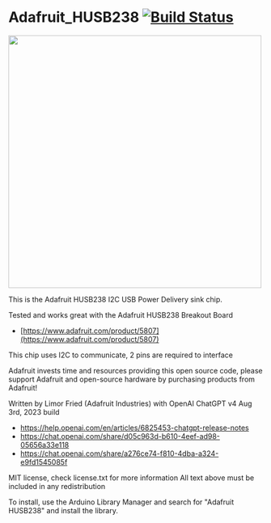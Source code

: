 # Adafruit_HUSB238 [![Build Status](https://github.com/adafruit/Adafruit_HUSB238/workflows/Arduino%20Library%20CI/badge.svg)](https://github.com/adafruit/Adafruit_HUSB238/actions)

<a href="https://www.adafruit.com/product/5807"><img src="https://cdn-shop.adafruit.com/970x728/5807-04.jpg" width="500px"></a>

This is the Adafruit HUSB238 I2C USB Power Delivery sink chip.

Tested and works great with the Adafruit HUSB238 Breakout Board 
* [https://www.adafruit.com/product/5807](https://www.adafruit.com/product/5807)

This chip uses I2C to communicate, 2 pins are required to interface

Adafruit invests time and resources providing this open source code, please support Adafruit and open-source hardware by purchasing products from Adafruit!

Written by Limor Fried (Adafruit Industries) with OpenAI ChatGPT v4 Aug 3rd, 2023 build
  * https://help.openai.com/en/articles/6825453-chatgpt-release-notes
  * https://chat.openai.com/share/d05c963d-b610-4eef-ad98-05656a33e118
  * https://chat.openai.com/share/a276ce74-f810-4dba-a324-e9fd1545085f

MIT license, check license.txt for more information
All text above must be included in any redistribution

To install, use the Arduino Library Manager and search for "Adafruit HUSB238" and install the library.
